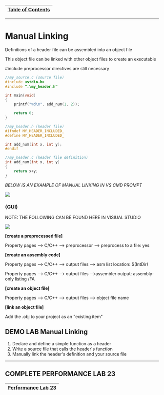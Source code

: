 |[Table of Contents](/00-Table-of-Contents.md)|
|---|

---

# Manual Linking

Definitions of a header file can be assembled into an object file

This object file can be linked with other object files to create an executable

\#include preprocessor directives are still necessary

```c
//my_source.c (source file)
#include <stdio.h>
#include ".\my_header.h"

int main(void)
{
    printf("%d\n", add_num(1, 2));

    return 0;
}

```

```c
//my_header.h (header file)
#ifndef MY_HEADER_INCLUDED_
#define MY_HEADER_INCLUDED_

int add_num(int x, int y);
#endif

```

```c
//my_header.c (header file definition)
int add_num(int x, int y)
{
    return x+y;
}

```
*BELOW IS AN EXAMPLE OF MANUAL LINKING IN VS CMD PROMPT*

![](/assets/manualLinking.JPG)


### (GUI)

NOTE: THE FOLLOWING CAN BE FOUND HERE IN VISIUAL STUDIO

![](/assets/mlGUI.JPG)

**[create a preprocessed file]**

Property pages --&gt; C/C++ --&gt; preprocessor --&gt; preprocess to a file: yes

**[create an assembly code]**

Property pages --&gt; C/C++ --&gt; output files --&gt; asm list location: $\(IntDir\)

Property pages --&gt; C/C++ --&gt; output files --&gt;assembler output: assembly-only listing /FA

**[create an object file]**

Property pages --&gt; C/C++ --&gt; output files --&gt; object file name

**[link an object file]**

Add the .obj to your project as an "existing item"

## DEMO LAB Manual Linking

1. Declare and define a simple function as a header
2. Write a source file that calls the header's function
3. Manually link the header's definition and your source file

---

## COMPLETE PERFORMANCE LAB 23


|[Performance Lab 23](/09_C_compiler/performance_labs/Lab23.md)|
|---|
